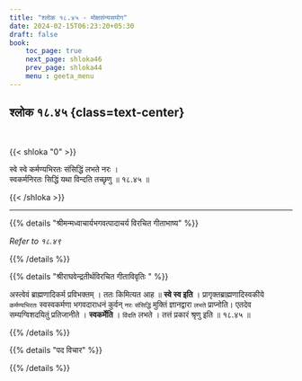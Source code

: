```yaml
---
title: "श्लोक १८.४५ - मोक्षसंन्यसयोग"
date: 2024-02-15T06:23:20+05:30
draft: false
book:
    toc_page: true
    next_page: shloka46
    prev_page: shloka44
    menu : geeta_menu
---
```




## श्लोक १८.४५ {class=text-center}

<br/>

{{< shloka  "0"  >}}

स्वे स्वे कर्मण्यभिरतः संसिद्धिं लभते नरः ।  
स्वकर्मनिरतः सिद्धिं यथा विन्दति तच्छृणु ॥ १८.४५ ॥

{{< /shloka >}}

---


{{% details "श्रीमन्मध्वाचार्यभगवत्पादाचर्य विरचित  गीताभाष्य" %}}

*Refer to १८.४९*

{{% /details %}}



{{% details "श्रीराघवेन्द्रतीर्थविरचित गीताविवृतिः " %}}

अस्त्वेवं ब्राह्मणादिकर्म प्रविभक्तम् ‌। ततः किमित्यत आह 
॥ **स्वे स्व इति** । प्रागृक्तब्राह्मणादिस्वकीये `कर्मण्यभिरतः` स्वस्वकर्मणा 
भगवदाराधनं कुर्वन् `नरः` `संसिद्धिं` मुक्तिं ज्ञानद्वारा `लभते` प्राप्नोति। 
एतदेव सम्यग्विशदयितुं प्रतिजानीते । **स्वकर्मेति** । `विंदति` लभते । 
तत्तं प्रकारं श्रृणु इति ॥ १८.४५ ॥

{{% /details %}}



{{% details "पद विचार" %}}


{{% /details %}}
